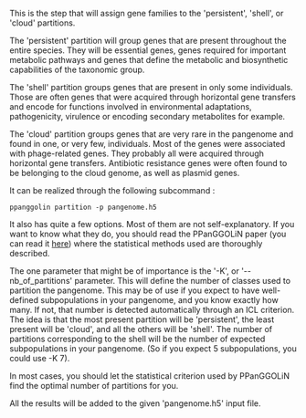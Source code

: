 This is the step that will assign gene families to the 'persistent', 'shell', or 'cloud' partitions. 

The 'persistent' partition will group genes that are present throughout the entire species. They will be essential genes, genes required for important metabolic pathways and genes that define the metabolic and biosynthetic capabilities of the taxonomic group.

The 'shell' partition groups genes that are present in only some individuals. Those are often genes that were acquired through horizontal gene transfers and encode for functions involved in environmental adaptations, pathogenicity, virulence or encoding secondary metabolites for example.

The 'cloud' partition groups genes that are very rare in the pangenome and found in one, or very few, individuals. Most of the genes were associated with phage-related genes. They probably all were acquired through horizontal gene transfers. Antibiotic resistance genes were often found to be belonging to the cloud genome, as well as plasmid genes.

It can be realized through the following subcommand : 

`ppanggolin partition -p pangenome.h5`

It also has quite a few options. Most of them are not self-explanatory. If you want to know what they do, you should read the PPanGGOLiN paper (you can read it [here](https://journals.plos.org/ploscompbiol/article?rev=2&id=10.1371/journal.pcbi.1007732)) where the statistical methods used are thoroughly described.

The one parameter that might be of importance is the '-K', or '--nb_of_partitions' parameter. This will define the number of classes used to partition the pangenome. This may be of use if you expect to have well-defined subpopulations in your pangenome, and you know exactly how many. If not, that number is detected automatically through an ICL criterion. The idea is that the most present partition will be 'persistent', the least present will be 'cloud', and all the others will be 'shell'. The number of partitions corresponding to the shell will be the number of expected subpopulations in your pangenome. (So if you expect 5 subpopulations, you could use -K 7). 

In most cases, you should let the statistical criterion used by PPanGGOLiN find the optimal number of partitions for you.

All the results will be added to the given 'pangenome.h5' input file.